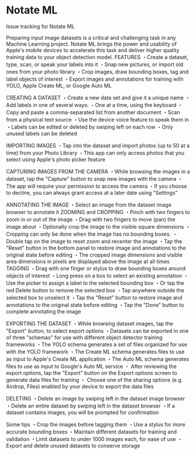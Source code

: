 # Notate ML
Issue tracking for Notate ML

Preparing input image datasets is a critical and challenging task in any Machine Learning project.  Notate ML brings the power and usability of Apple's mobile devices to accelerate this task and deliver higher quality training data to your object detection model. 
FEATURES
・Create a dataset, type, scan, or speak your labels into it
・Snap new pictures, or import old ones from your photo library
・Crop images, draw bounding boxes, tag and label objects of interest
・Export images and annotations for training with YOLO, Apple Create ML, or Google Auto ML

CREATING A DATASET
・Create a new data set and give it a unique name
・Add labels in one of several ways:
   ・One at a time, using the keyboard
   ・Copy and paste a comma-separated list from another document
   ・Scan from a physical text source
   ・Use the device voice feature to speak them in
・Labels can be edited or deleted by swiping left on each row
・Only unused labels can be deleted

IMPORTING IMAGES
・Tap into the dataset and import photos (up to 50 at a time) from your Photo Library
・This app can only access photos that you select using Apple's photo picker feature

CAPTURING IMAGES FROM THE CAMERA
・While browsing the images in a dataset, tap the "Capture" button to snap new images with the camera
・The app will require your permission to access the camera
・If you choose to decline, you can always grant access at a later date using "Settings"

ANNOTATING THE IMAGE
・Select an image from the dataset image browser to annotate it
    ZOOMING and CROPPING
   ・Pinch with two fingers to zoom in or out of the image
   ・Drag with two fingers to move (pan) the image about 
   ・Optionally crop the image to the visible square dimensions
   ・Cropping can only be done when the image has no bounding boxes.
   ・Double tap on the image to reset zoom and recenter the image
   ・Tap the "Reset" button in the bottom panel to  restore image and annotations to the original state before editing
   ・The cropped image dimensions and visible area dimensions in pixels are displayed above the image at all times
    TAGGING
   ・Drag with one finger or stylus to draw bounding boxes around objects of interest
   ・Long press on a box to select an existing annotation
   ・Use the picker  to assign a label to the selected bounding box
   ・Or tap the red Delete button to remove the selected box 
   ・Tap anywhere outside the selected box to unselect  it
・Tap the "Reset" button to  restore image and annotations to the original state before editing
・Tap the "Done" button to complete annotating the image


EXPORTING THE DATASET
・While browsing dataset images, tap the "Export" button, to select export options
・Datasets can be exported in one of three "schemas" for use with different object detector training frameworks
・The YOLO schema generates a set of files organized for use with the YOLO framework 
・The Create ML schema generates files to use as input to Apple's Create ML application
・The Auto ML schema generates files to use as input to Google's Auto ML service
・ After reviewing the export options, tap the "Export" button on the Export options screen to generate data files for training
・ Choose one of the sharing options (e.g. Airdrop, Files) enabled by your device to export the data files 

DELETING
・Delete an image by swiping left in the dataset image browser
・Delete an entire dataset by swiping left in the dataset browser
・If a dataset contains images, you will be prompted for confirmation

Some tips
・Crop the images before tagging them
・Use a stylus for more accurate bounding boxes
・Maintain different datasets for training and validation
・Limit datasets to under 1000 images each, for ease of use
・Export and delete unused datasets to conserve storage 
